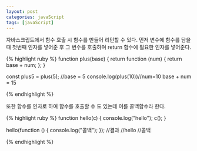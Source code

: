 ```yaml
---
layout: post
categories: javaScript
tags: [javaScript]
---
```


자바스크립트에서 함수 호출 시 함수를 만들어 리턴할 수 있다.
먼저 변수에 함수를 담을 때 첫번째 인자를 넣어준 후 그 변수를 호출하며 return 함수에 필요한 인자를 넣어준다.

{% highlight ruby %}
function plus(base) {
    return function (num) {
        return base + num;
    };
}

const plus5 = plus(5); //base = 5
console.log(plus(10))//num=10 base + num = 15

{% endhighlight %}

또한 함수를 인자로 하여 함수를 호출할 수 도 있는데 이를 콜백함수라 한다.

{% highlight ruby %}
function hello(c) {
    console.log("hello");
    c();
}

hello(function () {
    console.log("콜백");
});
//결과
//hello
//콜백

{% endhighlight %}
